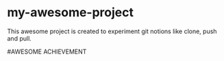# my-awesome-project
This awesome project is created to experiment git notions like clone, push and pull. 


#AWESOME ACHIEVEMENT
